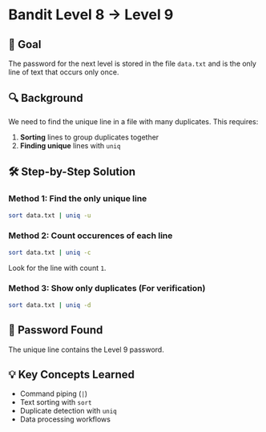 # Bandit Level 8 → Level 9

## 🎯 Goal
The password for the next level is stored in the file `data.txt` and is the only line of text that occurs only once.

## 🔍 Background
We need to find the unique line in a file with many duplicates. This requires:
1. **Sorting** lines to group duplicates together
2. **Finding unique** lines with `uniq`

## 🛠️ Step-by-Step Solution

### Method 1: Find the only unique line
```bash
sort data.txt | uniq -u
```
### Method 2: Count occurences of each line
```bash
sort data.txt | uniq -c
```
Look for the line with count `1`.
### Method 3: Show only duplicates (For verification)
```bash
sort data.txt | uniq -d
```

## 🔑 Password Found
The unique line contains the Level 9 password.

## 💡 Key Concepts Learned
- Command piping (`|`)
- Text sorting with `sort`
- Duplicate detection with `uniq`
- Data processing workflows
